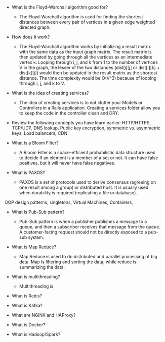 - What is the Floyd-Warchall algorithm good for?
  - The Floyd-Warchall algorithm is used for finding the shortest distances between every pair of vertices in a given edge weighted directed graph.


- How does it work?
  - The Floyd-Warchall algorithm works by initializing a result matrix with the same data as the input graph matrix. The result matrix is then updated by going through all the vertices as an intermediate vertex k. Looping through i, j, and k from 1 to the number of vertices V in the graph, the lesser of the two distances (dist[i][j] or dist[i][k] + dist[k][j]) would then be updated in the result matrix as the shortest distance. The time complexity would be O(V^3) because of looping through i, j, and k to V.


- What is the idea of creating services?
  - The idea of creating services is to not clutter your Models or Controllers in a Rails application. Creating a services folder allow you to keep the code in the controller clean and DRY.


- Review the following concepts you have learn earlier: HTTP/HTTPS, TCP/UDP, DNS lookup, Public key encryption, symmetric vs. asymmetric keys, Load balancers, CDN


- What is a Bloom Filter?
  - A Bloom Filter is a space-efficient probabilistic data structure used to decide if an element is a member of a set or not. It can have false positives, but it will never have false negatives.


- What is PAXOS?
  - PAXOS is a set of protocols used to derive consensus (agreeing on one result among a group) or distributed host. It is usually used when durability is required (replicating a file or database).


OOP design patterns, singletons, Virtual Machines, Containers,


- What is Pub-Sub pattern?
  - Pub-Sub pattern is when a publisher publishes a message to a queue, and then a subscriber receives that message from the queue. A customer-facing request should not be directly exposed to a pub-sub system.


- What is Map Reduce?
  - Map Reduce is used to do distributed and parallel processing of big data. Map is filtering and sorting the data, while reduce is summarizing the data.


- What is multithreading?
  - Multithreading is 


- What is Redis?


- What is Kafka?


- What are NGINX and HAProxy?


- What is Docker?


- What is Hadoop/Spark?
